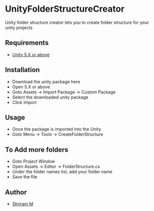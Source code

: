 # UnityFolderStructureCreator
Unity folder structure creator lets you to create folder structure for your unity projects

## Requirements
- [Unity 5.X or above](https://unity3d.com/get-unity/download/archive)

## Installation
- Download the unity package here
- Open 5.X or above
- Goto Assets -> Import Package -> Custom Package
- Select the downloaded unity package
- Click Import

## Usage
- Once the package is imported into the Unity
- Goto Menu -> Tools -> CreateFolderStructure

## To Add more folders
- Goto Project Window
- Open Assets -> Editor -> FolderStructure.cs
- Under the folder names list, add your folder name
- Save the file

## Author
- [Shriram M](https://github.com/shrimoni)
